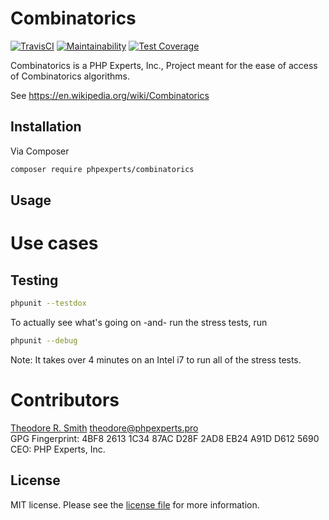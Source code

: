 # Combinatorics

[![TravisCI]()]()
[![Maintainability]()]()
[![Test Coverage]()]()

Combinatorics is a PHP Experts, Inc., Project meant for the ease of access of Combinatorics algorithms.

See https://en.wikipedia.org/wiki/Combinatorics

## Installation

Via Composer

```bash
composer require phpexperts/combinatorics
```

## Usage


# Use cases

## Testing

```bash
phpunit --testdox
```

To actually see what's going on -and- run the stress tests, run

```bash
phpunit --debug
```

Note: It takes over 4 minutes on an Intel i7 to run all of the stress tests.

# Contributors

[Theodore R. Smith](https://www.phpexperts.pro/]) <theodore@phpexperts.pro>  
GPG Fingerprint: 4BF8 2613 1C34 87AC D28F  2AD8 EB24 A91D D612 5690  
CEO: PHP Experts, Inc.

## License

MIT license. Please see the [license file](LICENSE) for more information.

